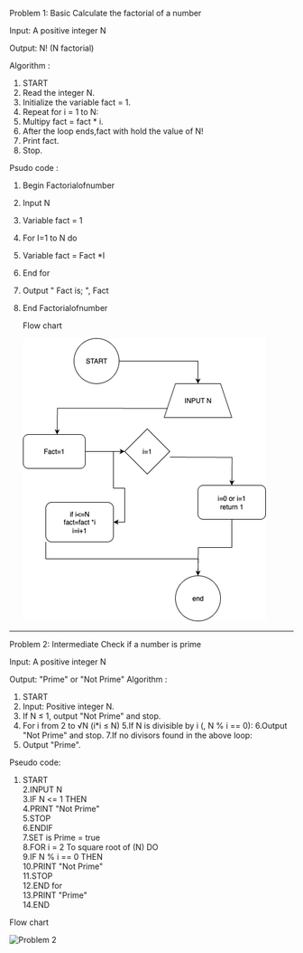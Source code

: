 Problem 1: Basic
Calculate the factorial of a number

Input: A positive integer N

Output: N! (N factorial)

Algorithm : 
1. START
2. Read the integer N.
3. Initialize the variable fact = 1.
4. Repeat for i = 1 to N:
5.   Multipy fact = fact * i.
6.   After the loop ends,fact with hold the value of N!
7.   Print fact.
8.   Stop.

Psudo code :
1. Begin Factorialofnumber
2. Input N
3. Variable fact = 1
4. For I=1 to N do
5. Variable fact = Fact *I
6. End for
7. Output " Fact is; ", Fact
8. End Factorialofnumber

   Flow chart
   
   ![Factorial Image](Untitled%20Diagram.drawio%20(1).png)


---

Problem 2: Intermediate
Check if a number is prime

Input: A positive integer N

Output: "Prime" or "Not Prime"
 Algorithm :
   1. START
   2. Input: Positive integer N.
   3. If N ≤ 1, output "Not Prime" and stop.
   4. For i from 2 to √N (i*i ≤ N)
   5.If N is divisible by i (, N % i == 0):
   6.Output "Not Prime" and stop.
   7.If no divisors found in the above loop:
   8. Output "Prime".

 Pseudo code:
  1. START   
  2.INPUT N   
  3.IF N <= 1 THEN    
  4.PRINT "Not Prime"   
  5.STOP    
  6.ENDIF    
  7.SET is Prime = true   
  8.FOR i = 2 To square root of (N) DO    
  9.IF N % i == 0 THEN    
  10.PRINT "Not Prime"    
  11.STOP     
  12.END for    
  13.PRINT "Prime"    
  14.END    

   Flow chart
 

<img width="561" height="521" alt="Problem 2" src="https://github.com/user-attachments/assets/877f1c6d-ef1b-4e37-9f37-5447d3e4d17d" />

